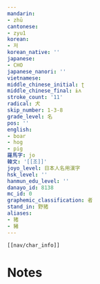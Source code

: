 ```yaml
---
mandarin:
- zhū
cantonese:
- zyu1
korean:
- 저
korean_native: ''
japanese:
- CHO
japanese_nanori: ''
vietnamese:
middle_chinese_initial: ʈ
middle_chinese_final: ɨʌ
stroke_count: '11'
radical: 犬
skip_number: 1-3-8
grade_level: 名
pos: ''
english:
- boar
- hog
- pig
羅馬字: jo
韓文: '[[조]]'
joyo_level: 日本人名用漢字
hsk_level: ''
hanmun_edu_level: ''
danayo_id: 8138
mc_id: 0
graphemic_classification: 者
stand_in: 野猪
aliases:
- 猪
- 豬
---
```

```meta-bind-embed
[[nav/char_info]]
```

# Notes
